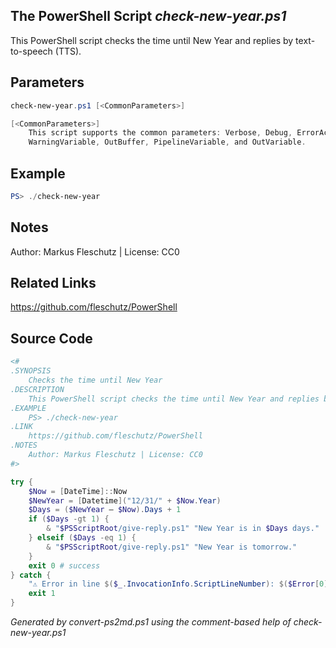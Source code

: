 ## The PowerShell Script *check-new-year.ps1*

This PowerShell script checks the time until New Year and replies by text-to-speech (TTS).

## Parameters
```powershell
check-new-year.ps1 [<CommonParameters>]

[<CommonParameters>]
    This script supports the common parameters: Verbose, Debug, ErrorAction, ErrorVariable, WarningAction, 
    WarningVariable, OutBuffer, PipelineVariable, and OutVariable.
```

## Example
```powershell
PS> ./check-new-year

```

## Notes
Author: Markus Fleschutz | License: CC0

## Related Links
https://github.com/fleschutz/PowerShell

## Source Code
```powershell
<#
.SYNOPSIS
	Checks the time until New Year
.DESCRIPTION
	This PowerShell script checks the time until New Year and replies by text-to-speech (TTS).
.EXAMPLE
	PS> ./check-new-year
.LINK
	https://github.com/fleschutz/PowerShell
.NOTES
	Author: Markus Fleschutz | License: CC0
#>

try {
	$Now = [DateTime]::Now
	$NewYear = [Datetime]("12/31/" + $Now.Year)
	$Days = ($NewYear – $Now).Days + 1
	if ($Days -gt 1) {
		& "$PSScriptRoot/give-reply.ps1" "New Year is in $Days days."
	} elseif ($Days -eq 1) {
		& "$PSScriptRoot/give-reply.ps1" "New Year is tomorrow."
	}
	exit 0 # success
} catch {
	"⚠️ Error in line $($_.InvocationInfo.ScriptLineNumber): $($Error[0])"
	exit 1
}
```

*Generated by convert-ps2md.ps1 using the comment-based help of check-new-year.ps1*
